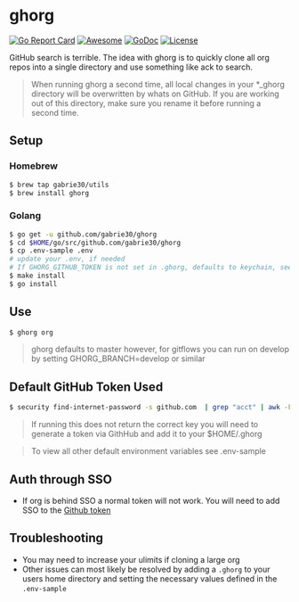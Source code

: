 # ghorg

[![Go Report Card](https://goreportcard.com/badge/github.com/gabrie30/ghorg)](https://goreportcard.com/report/github.com/gabrie30/ghorg) [![Awesome](https://cdn.rawgit.com/sindresorhus/awesome/d7305f38d29fed78fa85652e3a63e154dd8e8829/media/badge.svg)](https://github.com/sindresorhus/awesome) <a href="https://godoc.org/github.com/gabrie30/ghorg"><img src="https://godoc.org/github.com/gabrie30/ghorg?status.svg" alt="GoDoc"></a> [![License](https://img.shields.io/badge/License-Apache%202.0-blue.svg)](https://opensource.org/licenses/Apache-2.0)

GitHub search is terrible. The idea with ghorg is to quickly clone all org repos into a single directory and use something like ack to search.

> When running ghorg a second time, all local changes in your *_ghorg directory will be overwritten by whats on GitHub. If you are working out of this directory, make sure you rename it before running a second time.

## Setup

### Homebrew

```bash
$ brew tap gabrie30/utils
$ brew install ghorg
```

### Golang

```bash
$ go get -u github.com/gabrie30/ghorg
$ cd $HOME/go/src/github.com/gabrie30/ghorg
$ cp .env-sample .env
# update your .env, if needed
# If GHORG_GITHUB_TOKEN is not set in .ghorg, defaults to keychain, see below
$ make install
$ go install
```

## Use

```bash
$ ghorg org
```

> ghorg defaults to master however, for gitflows you can run on develop by setting GHORG_BRANCH=develop or similar

## Default GitHub Token Used

```bash
$ security find-internet-password -s github.com  | grep "acct" | awk -F\" '{ print $4 }'
```

> If running this does not return the correct key you will need to generate a token via GithHub and add it to your $HOME/.ghorg

> To view all other default environment variables see .env-sample

## Auth through SSO

- If org is behind SSO a normal token will not work. You will need to add SSO to the [Github token](https://help.github.com/articles/authorizing-a-personal-access-token-for-use-with-a-saml-single-sign-on-organization/)

## Troubleshooting
- You may need to increase your ulimits if cloning a large org
- Other issues can most likely be resolved by adding a `.ghorg` to your users home directory and setting the necessary values defined in the `.env-sample`
